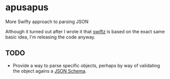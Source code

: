 apusapus
========

More Swifty approach to parsing JSON

Although it turned out after I wrote it that [swiftz](https://github.com/typelift/swiftz/blob/master/swiftz/JSON.swift) is based on the exact same basic idea, I'm releasing the code anyway.

## TODO
- Provide a way to parse specific objects, perhaps by way of validating the object agains a [JSON Schema](http://json-schema.org).
